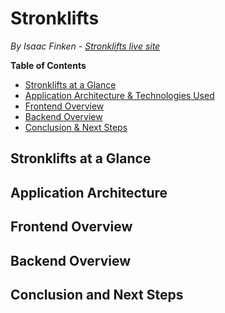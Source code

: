 # Stronklifts
_By Isaac Finken - [Stronklifts live site](https://stronklifts.herokuapp.com/)_

__Table of Contents__
* [Stronklifts at a Glance](#stronklifts-at-a-glance)
* [Application Architecture & Technologies Used](#application-architecture)
* [Frontend Overview](#frontend-overview)
* [Backend Overview](#backend-overview)
* [Conclusion & Next Steps](#conclusion-and-next-steps)


## Stronklifts at a Glance

## Application Architecture

## Frontend Overview

## Backend Overview

## Conclusion and Next Steps
